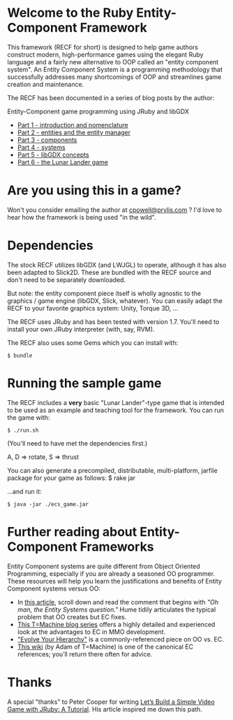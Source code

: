 # Welcome to the Ruby Entity-Component Framework
This framework (RECF for short) is designed to help game authors construct 
modern, high-performance games using the elegant Ruby language and a fairly
new alternative to OOP called an "entity component system". An Entity
Component System is a programming methodology that successfully addresses many
shortcomings of OOP and streamlines game creation and maintenance.

The RECF has been documented in a series of blog posts by the author:

Entity-Component game programming using JRuby and libGDX

* [Part 1 - introduction and nomenclature](http://cbpowell.wordpress.com/2012/10/30/entity-component-game-programming-using-jruby-and-libgdx-part-1/)
* [Part 2 - entities and the entity manager](http://wp.me/pFIOD-f0)
* [Part 3 - components](http://cbpowell.wordpress.com/2012/12/06/entity-component-game-programming-using-jruby-and-libgdx-part-3/)
* [Part 4 - systems](http://cbpowell.wordpress.com/2012/12/07/entity-component-game-programming-using-jruby-and-libgdx-part-4/)
* [Part 5 - libGDX concepts](http://cbpowell.wordpress.com/2012/12/11/entity-component-game-programming-using-jruby-and-libgdx-part-5/)
* [Part 6 - the Lunar Lander game](http://cbpowell.wordpress.com/2012/12/13/entity-component-game-programming-using-jruby-and-libgdx-part-6/)


# Are you using this in a game?
Won't you consider emailing the author at <cpowell@prylis.com> ? I'd love to 
hear how the framework is being used "in the wild".

# Dependencies
The stock RECF utilizes libGDX (and LWJGL) to operate, although it has also been
adapted to Slick2D. These are bundled with the RECF source and don't need to
be separately downloaded.

But note: the entity component piece itself is wholly agnostic to the
graphics / game engine (libGDX, Slick, whatever). You can easily adapt the
RECF to your favorite graphics system: Unity, Torque 3D, ...

The RECF uses JRuby and has been tested with version 1.7. You'll need to 
install your own JRuby interpreter (with, say, RVM).

The RECF also uses some Gems which you can install with:

    $ bundle

# Running the sample game
The RECF includes a **very** basic "Lunar Lander"-type game that is intended to
be used as an example and teaching tool for the framework. You can run the
game with:

    $ ./run.sh

(You'll need to have met the dependencies first.)

A, D => rotate, S => thrust

You can also generate a precompiled, distributable, multi-platform, jarfile 
package for your game as follows:
    $ rake jar

...and run it:

    $ java -jar ./ecs_game.jar

# Further reading about Entity-Component Frameworks
Entity Component systems are quite different from Object Oriented Programming, especially
if you are already a seasoned OO programmer. These resources will help you
learn the justifications and benefits of Entity Component systems versus OO:

* In [this article](http://humespeaks.tumblr.com/post/21273251357/ludum-dare-dry-run-lessons-learned), scroll down and read the comment that begins with *"Oh man, the Entity Systems question."* Hume tidily articulates the typical problem that OO creates but EC fixes.
* [This T=Machine blog series](http://t-machine.org/index.php/2007/09/03/entity-systems-are-the-future-of-mmog-development-part-1/) offers a highly detailed and experienced look at the advantages to EC in MMO development.
* ["Evolve Your Hierarchy"](http://cowboyprogramming.com/2007/01/05/evolve-your-heirachy/) is a commonly-referenced piece on OO vs. EC.
* [This wiki](http://entity-systems.wikidot.com/) (by Adam of T=Machine) is one of the canonical EC references; you’ll return there often for advice.

# Thanks
A special "thanks" to Peter Cooper for writing [Let’s Build a Simple Video Game with JRuby: A Tutorial](http://www.rubyinside.com/video-game-ruby-tutorial-5726.html).
His article inspired me down this path.
